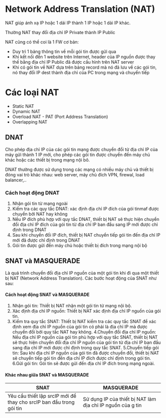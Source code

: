 # Network Address Translation (NAT)
NAT giúp ánh xạ IP hoặc 1 dải IP thành 1 IP hoặc 1 dải IP khác.

Thường NAT thay đổi địa chỉ IP Private thành IP Public

NAT cũng có thể coi là 1 FW cơ bản:
- Duy trì 1 bảng thông tin về mỗi gói tin được gửi qua
- Khi kết nối đến 1 website trên Internet, header của IP nguồn được thay thế bằng địa chỉ IP  Public đã được cấu hình trên NAT server
- Khi có gói tin về NAT dựa trên bảng record mà nó đã lưu về các gói tin, nó thay đổi IP dest thành địa chỉ của PC trong mạng và chuyển tiếp

# Các loại NAT

- Static NAT
- Dynamic NAT
- Overload NAT - PAT (Port Address Translation)
- Overlapping NAT

## DNAT

Cho phép địa chỉ IP của các gói tin mạng được chuyển đổi từ địa chỉ IP của máy gửi thành 1 IP mới, cho phép các gói tin được chuyển đến máy chủ khác hoặc các thiết bị trong mạng nội bô.

DNAT thường được sử dụng trong các mạng có nhiều máy chủ và thiết bị đóng vai trò khác nhau: web server, máy chủ đích VPN, firewal, load balancer,..

### Cách hoạt động DNAT

1. Nhận gói tin từ mạng ngoài
2. Kiểm tra các quy tắc DNAT: xác định địa chỉ IP đích của gói tinmaf được chuyển bởi NAT hay không
3. Nếu IP đích phù hợp với quy tắc DNAT, thiết bị NAT sẽ thực hiện chuyển đổi địa chỉ IP đích của gói tin từ địa chỉ IP ban đầu sang IP mới được chỉ định trong DNAT
4. Sau khi chuyển đổi IP đích, thiết bị NAT chuyển tiếp gói tin đến địa chỉ IP mới đã được chỉ định trong DNAT
5. Gói tin được gửi đến máy chủ hoặc thiết bị đích trong mạng nội bộ

## SNAT và MASQUERADE

Là quá trình chuyển đổi địa chỉ IP nguồn của một gói tin khi đi qua một thiết bị NAT (Network Address Translation). Các bước hoạt động của SNAT như sau:

#### Cách hoạt động SNAT và MASQUERADE

1. Nhận gói tin: Thiết bị NAT nhận một gói tin từ mạng nội bộ.
2. Xác định địa chỉ IP nguồn: Thiết bị NAT xác định địa chỉ IP nguồn của gói tin.
3. Kiểm tra quy tắc SNAT: Thiết bị NAT kiểm tra các quy tắc SNAT để xác định xem địa chỉ IP nguồn của gói tin có phải là địa chỉ IP mà được chuyển đổi bởi quy tắc NAT hay không.
4.Chuyển đổi địa chỉ IP nguồn: Nếu địa chỉ IP nguồn của gói tin phù hợp với quy tắc SNAT, thiết bị NAT sẽ thực hiện chuyển đổi địa chỉ IP nguồn của gói tin từ địa chỉ IP ban đầu sang địa chỉ IP mới được chỉ định trong quy tắc SNAT.
5.Chuyển tiếp gói tin: Sau khi địa chỉ IP nguồn của gói tin đã được chuyển đổi, thiết bị NAT sẽ chuyển tiếp gói tin đến địa chỉ IP đích được chỉ định trong gói tin.
6.Gửi gói tin: Gói tin sẽ được gửi đến địa chỉ IP đích trong mạng ngoài.

#### Khác nhau giữa SNAT và MASQUERADE

|SNAT|MASQUERADE|
|--|--|
|Yêu cầu thiết lập srcIP mới để thay cho srcIP ban đầu trong gói tin|Sử dụng IP của thiết bị NAT làm địa chỉ IP nguồn của g tin|

